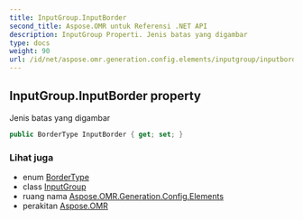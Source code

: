 ```yaml
---
title: InputGroup.InputBorder
second_title: Aspose.OMR untuk Referensi .NET API
description: InputGroup Properti. Jenis batas yang digambar
type: docs
weight: 90
url: /id/net/aspose.omr.generation.config.elements/inputgroup/inputborder/
---
```

## InputGroup.InputBorder property

Jenis batas yang digambar

```csharp
public BorderType InputBorder { get; set; }
```

### Lihat juga

* enum [BorderType](../../../aspose.omr.generation.config.enums/bordertype/)
* class [InputGroup](../)
* ruang nama [Aspose.OMR.Generation.Config.Elements](../../inputgroup/)
* perakitan [Aspose.OMR](../../../)


